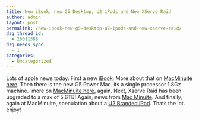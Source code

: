 ```yaml
---
title: New iBook, new G5 Desktop, U2 iPods and New XServe Raid
author: admin
layout: post
permalink: /new-ibook-new-g5-desktop-u2-ipods-and-new-xserve-raid/
dsq_thread_id:
  - 26011388
dsq_needs_sync:
  - 1
categories:
  - Uncategorized
---
```

Lots of apple news today. First a new [iBook][1]. More about that on [MacMinuite here][2]. Then there is&nbsp;the new G5 Power Mac. its a single processor 1.8Gz machine. &nbsp;more on [MacMinuite here][3], again. Next, Xserve Raid has been upgraded to a max of 5.6TB! Again, news from [Mac Minuite][4]. And finally, again at MacMinuite, speculation about a [U2 Branded iPod][5]. Thats the lot. enjoy!&nbsp;

 [1]: http://www.apple.com/ibook/
 [2]: http://www.macminute.com/2004/10/19/newibooks/
 [3]: http://www.macminute.com/2004/10/19/newpowermac/
 [4]: http://www.macminute.com/2004/10/19/xserve/
 [5]: http://www.macminute.com/2004/10/18/u2ipodcommercial/